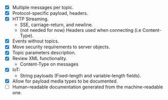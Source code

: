 - [x] Multiple messages per topic.
- [x] Protocol-specific payload, headers.
- [x] HTTP Streaming.
  * SSE, carriage-return, and newline.
  * (not needed for now) Headers used when connecting (i.e Content-Type).
- [x] Events without topics.
- [x] Move security requirements to server objects.
- [x] Topic parameters description.
- [x] Review XML functionality.
  * Content-Type on messages
- [x] IoT:
  * String payloads (Fixed-length and variable-length fields).
- [x] Allow for payload media types to be documented.
- [ ] Human-readable documentation generated from the machine-readable one.